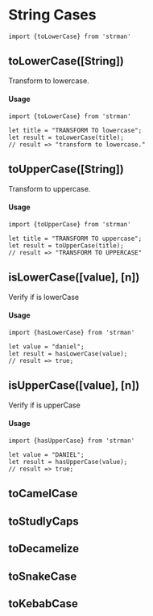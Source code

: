 # String Cases

```es6
import {toLowerCase} from 'strman'
```

## toLowerCase([String])

Transform to lowercase.

#### Usage
```es6
import {toLowerCase} from 'strman'

let title = "TRANSFORM TO lowercase";
let result = toLowerCase(title);
// result => "transform to lowercase."
```

## toUpperCase([String])

Transform to uppercase.

#### Usage
```es6
import {toUpperCase} from 'strman'

let title = "TRANSFORM TO uppercase";
let result = toUpperCase(title);
// result => "TRANSFORM TO UPPERCASE"
```

## isLowerCase([value], [n])

Verify if is lowerCase

#### Usage
```es6
import {hasLowerCase} from 'strman'

let value = "daniel";
let result = hasLowerCase(value);
// result => true;
```

## isUpperCase([value], [n])

Verify if is upperCase

#### Usage
```es6
import {hasUpperCase} from 'strman'

let value = "DANIEL";
let result = hasUpperCase(value);
// result => true;
```


## toCamelCase


## toStudlyCaps


## toDecamelize


## toSnakeCase


## toKebabCase


